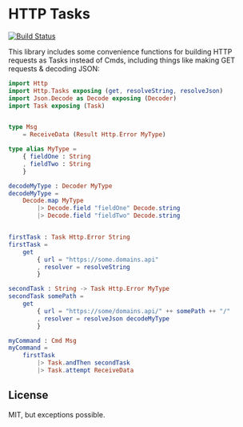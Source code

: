 # HTTP Tasks

[![Build Status](https://travis-ci.org/prikhi/http-tasks.svg?branch=master)](https://travis-ci.org/prikhi/http-tasks)

This library includes some convenience functions for building HTTP requests as
Tasks instead of Cmds, including things like making GET requests & decoding JSON:

```elm
import Http
import Http.Tasks exposing (get, resolveString, resolveJson)
import Json.Decode as Decode exposing (Decoder)
import Task exposing (Task)


type Msg
    = ReceiveData (Result Http.Error MyType)

type alias MyType =
    { fieldOne : String
    , fieldTwo : String
    }

decodeMyType : Decoder MyType
decodeMyType =
    Decode.map MyType
        |> Decode.field "fieldOne" Decode.string
        |> Decode.field "fieldTwo" Decode.string


firstTask : Task Http.Error String
firstTask =
    get
        { url = "https://some.domains.api"
        , resolver = resolveString
        }

secondTask : String -> Task Http.Error MyType
secondTask somePath =
    get
        { url = "https://some/domains.api/" ++ somePath ++ "/"
        , resolver = resolveJson decodeMyType
        }

myCommand : Cmd Msg
myCommand =
    firstTask
        |> Task.andThen secondTask
        |> Task.attempt ReceiveData
```

## License

MIT, but exceptions possible.
